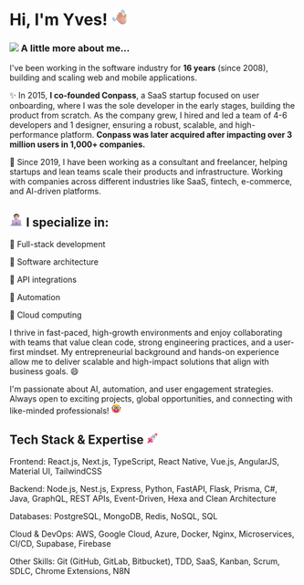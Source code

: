 # Hi, I'm Yves! <img src="assets/emojis/WavingHandMediumLightSkinTone.png" width="29px">

### <img src="https://emojis.slackmojis.com/emojis/images/1531849430/4246/blob-sunglasses.gif?1531849430" width="30"/> A little more about me...

I've been working in the software industry for **16 years** (since 2008), building and scaling web and mobile applications.

✨ In 2015, **I co-founded Conpass**, a SaaS startup focused on user onboarding, where I was the sole developer in the early stages, building the product from scratch. As the company grew, I hired and led a team of 4-6 developers and 1 designer, ensuring a robust, scalable, and high-performance platform. **Conpass was later acquired after impacting over 3 million users in 1,000+ companies.**

🌱 Since 2019, I have been working as a consultant and freelancer, helping startups and lean teams scale their products and infrastructure. Working with companies across different industries like SaaS, fintech, e-commerce, and AI-driven platforms.

## <img src="assets/emojis/ManTechnologistLightSkinTone.png" width="24">  I specialize in:

🔹 Full-stack development

🔹 Software architecture

🔹 API integrations

🔹 Automation

🔹 Cloud computing

I thrive in fast-paced, high-growth environments and enjoy collaborating with teams that value clean code, strong engineering practices, and a user-first mindset. My entrepreneurial background and hands-on experience allow me to deliver scalable and high-impact solutions that align with business goals. 😄 

I'm passionate about AI, automation, and user engagement strategies. Always open to exciting projects, global opportunities, and connecting with like-minded professionals! <img src="assets/emojis/NerdFace.png" width="18">  


## Tech Stack & Expertise <img src="assets/emojis/Rocket.png" width="20">

Frontend: React.js, Next.js, TypeScript, React Native, Vue.js, AngularJS, Material UI, TailwindCSS

Backend: Node.js, Nest.js, Express, Python, FastAPI, Flask, Prisma, C#, Java, GraphQL, REST APIs, Event-Driven, Hexa and Clean Architecture

Databases: PostgreSQL, MongoDB, Redis, NoSQL, SQL

Cloud & DevOps: AWS, Google Cloud, Azure, Docker, Nginx, Microservices, CI/CD, Supabase, Firebase

Other Skills: Git (GitHub, GitLab, Bitbucket), TDD, SaaS, Kanban, Scrum, SDLC, Chrome Extensions, N8N

<!--
<div data-badges>
  <img src="https://img.shields.io/badge/next.js-%23000000.svg?style=for-the-badge&logo=nextdotjs&logoColor=white" alt="Next.js" />
    <img src="https://img.shields.io/badge/nestjs-%23E0234E.svg?style=for-the-badge&logo=nestjs&logoColor=white" alt="NestJS" />
    <img src="https://img.shields.io/badge/typescript-%23007ACC.svg?style=for-the-badge&logo=typescript&logoColor=white" alt="TypeScript" />
    <img src="https://img.shields.io/badge/prisma-%232D3748.svg?style=for-the-badge&logo=prisma&logoColor=white" alt="Prisma" />
    <img src="https://img.shields.io/badge/tailwindcss-%2338B2AC.svg?style=for-the-badge&logo=tailwind-css&logoColor=white" alt="TailwindCSS" />
    <img src="https://img.shields.io/badge/react-%2320232a.svg?style=for-the-badge&logo=react&logoColor=%2361DAFB" alt="React" />
    <img src="https://img.shields.io/badge/n8n-%2300C4B4.svg?style=for-the-badge&logo=n8n&logoColor=white" alt="n8n" />
    <img src="https://img.shields.io/badge/supabase-%233ECF8E.svg?style=for-the-badge&logo=supabase&logoColor=white" alt="Supabase" />
</div>
-->
